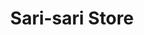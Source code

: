 ---
title: "Sari-sari Store"
url: /lubao-pampanga/sari-sari-store-san-matias-5/
shop: Lebensmittel
---